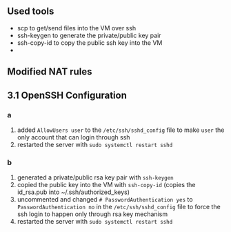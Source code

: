 ## Used tools
<!-- linux packages, browser plugins, ... -->
* scp to get/send files into the VM over ssh
* ssh-keygen to generate the private/public key pair
* ssh-copy-id to copy the public ssh key into the VM
* 
## Modified NAT rules
<!-- configurable in the VB machine settings > network -->

## 3.1 OpenSSH Configuration
### a
1. added `AllowUsers user` to the `/etc/ssh/sshd_config` file to make `user` the only account that can login through ssh
2. restarted the server with `sudo systemctl restart sshd`

### b
1. generated a private/public rsa key pair with `ssh-keygen`
2. copied the public key into the VM with `ssh-copy-id` (copies the id_rsa.pub into ~/.ssh/authorized_keys)
3. uncommented and changed  `# PasswordAuthentication yes` to `PasswordAuthentication no` in the `/etc/ssh/sshd_config` file to force the ssh login to happen only through rsa key mechanism
4. restarted the server with `sudo systemctl restart sshd`

